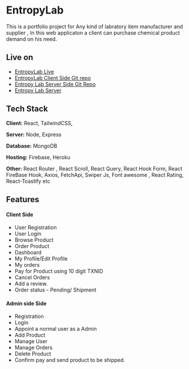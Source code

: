 
# EntropyLab

This is a portfolio project for Any kind of labratory item manufacturer and supplier , In this web applicaton a client can purchase chemical product demand on his need. 

## Live on
 - [EntropyLab Live](https://entropylab-7fc14.web.app/)
 - [EntropyLab Client Side Git repo](https://github.com/programming-hero-web-course1/manufacturer-website-client-side-srabon0.git)
 - [Entropy Lab Server Side Git Repo](https://github.com/programming-hero-web-course1/manufacturer-website-server-side-srabon0.git)
 - [Entropy Lab Server ](https://powerful-mesa-47934.herokuapp.com/ )



## Tech Stack

**Client:** React, TailwindCSS, 

**Server:** Node, Express

**Database:** MongoDB

**Hosting:** Firebase, Heroku

**Other:** React Router , React Scroll, React Query, React Hook Form, React FireBase Hook, Axios, FetchApi, Swiper Js, Font awesome , React Rating, React-Toastify etc




## Features

#### Client Side

- User Registration
- User Login
- Browse Product
- Order Product
- Dashboard
- My Profile/Edit Profile
- My orders
- Pay for Product using 10 digit TXNID
- Cancel Orders
- Add a review.
- Order status - Pending/ Shipment

#### Admin side Side

- Registration
- Login
- Appoint a normal user as a Admin
- Add Product
- Manage User
- Manage Orders
- Delete Product
- Confirm pay and send product to be shipped.

